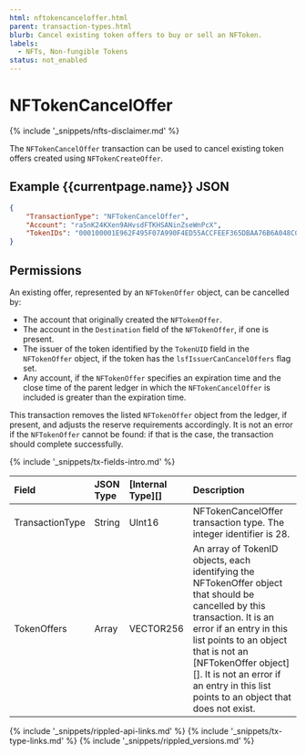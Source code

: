 ```yaml
---
html: nftokencanceloffer.html
parent: transaction-types.html
blurb: Cancel existing token offers to buy or sell an NFToken.
labels:
  - NFTs, Non-fungible Tokens
status: not_enabled
---
```

# NFTokenCancelOffer
{% include '_snippets/nfts-disclaimer.md' %}

The `NFTokenCancelOffer` transaction can be used to cancel existing token offers created using `NFTokenCreateOffer`.

## Example {{currentpage.name}} JSON

```json
{
  	"TransactionType": "NFTokenCancelOffer",
  	"Account": "ra5nK24KXen9AHvsdFTKHSANinZseWnPcX",
  	"TokenIDs": "000100001E962F495F07A990F4ED55ACCFEEF365DBAA76B6A048C0A200000007"
}
```

## Permissions

An existing offer, represented by an `NFTokenOffer` object, can be cancelled by:

* The account that originally created the `NFTokenOffer`.
* The account in the `Destination` field of the `NFTokenOffer`, if one is present.
* The issuer of the token identified by the `TokenUID` field in the `NFTokenOffer` object, if the token has the `lsfIssuerCanCancelOffers` flag set.
* Any account, if the `NFTokenOffer` specifies an expiration time and the close time of the parent ledger in which the `NFTokenCancelOffer` is included is greater than the expiration time.

This transaction removes the listed `NFTokenOffer` object from the ledger, if present, and adjusts the reserve requirements accordingly. It is not an error if the `NFTokenOffer` cannot be found: if that is the case, the transaction should complete successfully.

{% include '_snippets/tx-fields-intro.md' %}

| Field           | JSON Type | [Internal Type][] | Description                |
|:----------------|:----------|:------------------|:---------------------------|
| TransactionType | String    | UInt16            | NFTokenCancelOffer transaction type. The integer identifier is 28. |
| TokenOffers     | Array     | VECTOR256         | An array of TokenID objects, each identifying the NFTokenOffer object that should be cancelled by this transaction. It is an error if an entry in this list points to an object that is not an [NFTokenOffer object][]. It is not an error if an entry in this list points to an object that does not exist. |



<!--{# common link defs #}-->
{% include '_snippets/rippled-api-links.md' %}
{% include '_snippets/tx-type-links.md' %}
{% include '_snippets/rippled_versions.md' %}
